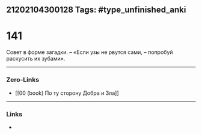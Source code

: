 21202104300128
Tags: #type_unfinished_anki
---
# 141

Совет в форме загадки. – «Если узы не рвутся сами, – попробуй раскусить их зубами».

---
### Zero-Links
- [[00 (book) По ту сторону Добра и Зла]]
---
### Links
-